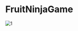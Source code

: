 # FruitNinjaGame
![1](https://user-images.githubusercontent.com/79867376/156892188-6570eb8e-4908-4612-bb9d-c931526cad77.jpeg)
